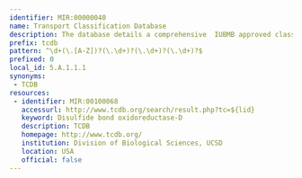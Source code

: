 ```yaml
---
identifier: MIR:00000040
name: Transport Classification Database
description: The database details a comprehensive  IUBMB approved classification system for membrane transport proteins known as the Transporter Classification (TC) system. The TC system is analogous to the Enzyme Commission (EC) system for classification of enzymes, but incorporates phylogenetic information additionally.
prefix: tcdb
pattern: ^\d+(\.[A-Z])?(\.\d+)?(\.\d+)?(\.\d+)?$
prefixed: 0
local_id: 5.A.1.1.1
synonyms:
 - TCDB
resources:
 - identifier: MIR:00100068
   accessurl: http://www.tcdb.org/search/result.php?tc=${lid}
   keyword: Disulfide bond oxidoreductase-D
   description: TCDB
   homepage: http://www.tcdb.org/
   institution: Division of Biological Sciences, UCSD
   location: USA
   official: false
---
```

